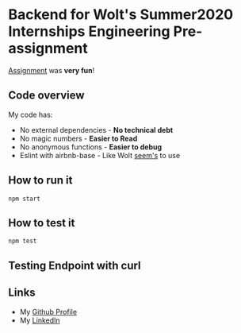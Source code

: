 # Backend for Wolt's Summer2020 Internships Engineering Pre-assignment

[Assignment](https://github.com/woltapp/summer2020) was **very fun**!

## Code overview
My code has:
* No external dependencies - **No technical debt**
* No magic numbers - **Easier to Read**
* No anonymous functions - **Easier to debug**
* Eslint with airbnb-base - Like
Wolt [seem's](https://github.com/woltapp/redux-autoloader/blob/master/.eslintrc) to use

## How to run it
```npm start```

## How to test it
```npm test```

## Testing Endpoint with curl

## Links
* My [Github Profile](https://github.com/tuommii)
* My [LinkedIn](www.linkedin.com/in/miikka-tuominen-dev)
